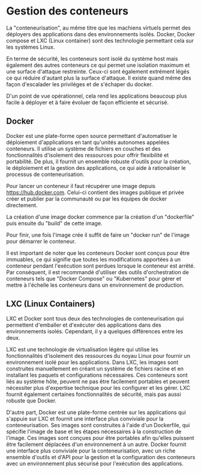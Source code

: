 # Gestion des conteneurs

La "conteneurisation", au même titre que les machiens virtuels permet des déployers des applications dans des environnements isolés. Docker, Docker compose et LXC (Linux container) sont des technologie permettant cela sur les systèmes Linux.

En terme de sécurité, les conteneurs sont isolé du système host mais également des autres conteneurs ce qui permet une isolation maximum et une surface d'attaque restreinte. Ceux-ci sont également extrément légés ce qui réduire d'autant plus la surface d'attaque. Il existe quand même des façon d'escalader les priviléges et de s'échaper du docker. 

D'un point de vue opérationnel, cela rend les applications beaucoup plus facile à déployer et à faire évoluer de façon efficiente et sécurisé.

## Docker

Docker est une plate-forme open source permettant d'automatiser le déploiement d'applications en tant qu'unités autonomes appelées conteneurs. Il utilise un système de fichiers en couches et des fonctionnalités d'isolement des ressources pour offrir flexibilité et portabilité. De plus, il fournit un ensemble robuste d'outils pour la création, le déploiement et la gestion des applications, ce qui aide à rationaliser le processus de conteneurisation.


Pour lancer un conteneur il faut récupérer une image depuis https://hub.docker.com. Celui-ci contient des images publique et privée créer et publier par la communauté ou par les équipes de docker directement.

La création d'une image docker commence par la création d'un "dockerfile" puis ensuite du "build" de cette image.

Pour finir, une fois l'image crée il suffit de faire un "docker run" de l'image pour démarrer le conteneur.

Il est important de noter que les conteneurs Docker sont conçus pour être immuables, ce qui signifie que toutes les modifications apportées à un conteneur pendant l'exécution sont perdues lorsque le conteneur est arrêté. Par conséquent, il est recommandé d'utiliser des outils d'orchestration de conteneurs tels que "Docker Compose" ou "Kubernetes" pour gérer et mettre à l'échelle les conteneurs dans un environnement de production.


## LXC (Linux Containers)

LXC et Docker sont tous deux des technologies de conteneurisation qui permettent d'emballer et d'exécuter des applications dans des environnements isolés. Cependant, il y a quelques différences entre les deux.


LXC est une technologie de virtualisation légère qui utilise les fonctionnalités d'isolement des ressources du noyau Linux pour fournir un environnement isolé pour les applications. Dans LXC, les images sont construites manuellement en créant un système de fichiers racine et en installant les paquets et configurations nécessaires. Ces conteneurs sont liés au système hôte, peuvent ne pas être facilement portables et peuvent nécessiter plus d'expertise technique pour les configurer et les gérer. LXC fournit également certaines fonctionnalités de sécurité, mais pas aussi robuste que Docker.

D'autre part, Docker est une plate-forme centrée sur les applications qui s'appuie sur LXC et fournit une interface plus conviviale pour la conteneurisation. Ses images sont construites à l'aide d'un Dockerfile, qui spécifie l'image de base et les étapes nécessaires à la construction de l'image. Ces images sont conçues pour être portables afin qu'elles puissent être facilement déplacées d'un environnement à un autre. Docker fournit une interface plus conviviale pour la conteneurisation, avec un riche ensemble d'outils et d'API pour la gestion et la configuration des conteneurs avec un environnement plus sécurisé pour l'exécution des applications.